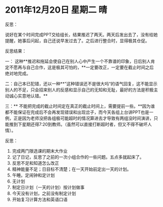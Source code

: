 # 2011年12月20日 星期二 晴

反思：

说好在某个时间完成PPT交给组长，结果推迟了两天。两天后发出去了，没有给她提醒，她事后问起，自己还说早发过去了。之后进行整合时，显得极其仓促。

反思结果：

一： 这种**推迟和拖延会使自己在别人心中产生一个不靠谱的印象，日后别人肯定不愿再与自己合作，这是极其可怕的，**一定要改正，一定要在截止时间之后绝对地完成。

二：自己本已犯错，还以一种**”这种错误还不是很大吗“的语气回复，这不能显示别人的不足，只会招来别人的反感和显示自己的无知和无耻，最好的方法是积极主动诚心实意地认错。**

 三：** 不能把完成的截止时间定在真正的截止时间上，需要提前一些。**因为谁都不能保证在完成后不会再发现错误和出现岔子，而今天各组上台讲PPT也是一例，正是因为老师没把各组极可能超时的情况算进去才导致有两组没时间演讲，只能推到下星期还得7:20到教师。（虽然可以直接打断超时者，但又不得不破坏人情）。



反思：

1. 完成两门限选课的期末大作业
2. 记了日记，反思了之前的一次小组合作的一些问题。五点多就起床了。
3. 反思不足和知道怎么改正
4. 精神能量不足；日目标不清楚；在一天开始前定出一天的计划。
5. 午睡。定闹钟和定计划
6. 无计划
7. 制定日计划（一天的计划）按计划做事
8. 今天没有计划，之前没有制定计划
9. 开始复习计算方法和英语口语



